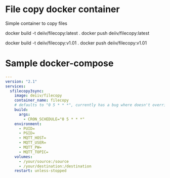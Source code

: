 # File copy docker container
Simple container to copy files

docker build -t deiiv/filecopy:latest .
docker push deiiv/filecopy:latest

docker build -t deiiv/filecopy:v1.01 .
docker push deiiv/filecopy:v1.01

# Sample docker-compose

```yaml
---
version: "2.1"
services:
  sfilecopy3sync:
    image: deiiv/filecopy
    container_name: filecopy
    # defaults to "0 5 * * *", currently has a bug where doesn't override
    build:
      args:
        - CRON_SCHEDULE="0 5 * * *"
    environment:
      - PUID=
      - PGID=
      - MQTT_HOST=
      - MQTT_USER=
      - MQTT_PW=
      - MQTT_TOPIC=
    volumes:
      - /your/source:/source
      - /your/destination:/destination
    restart: unless-stopped
```
